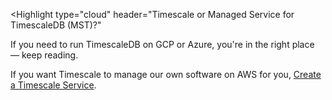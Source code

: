 <Highlight
  type="cloud"
  header="Timescale or Managed Service for TimescaleDB (MST)?"
>

If you need to run TimescaleDB on GCP or Azure, you're in the right place — keep reading. 

If you want Timescale to manage our own software on AWS for you, [Create a Timescale Service][timescale-service]. 

</Highlight>

[timescale-service]: /getting-started/:currentVersion:/services